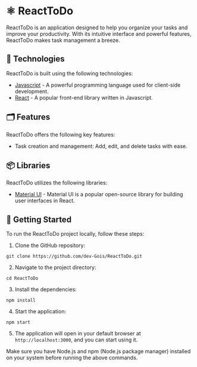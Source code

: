 # ⚛ ReactToDo

ReactToDo is an application designed to help you organize your tasks and improve your productivity. With its intuitive interface and powerful features, ReactToDo makes task management a breeze.

## 📍 Technologies

ReactToDo is built using the following technologies:

* [Javascript](https://developer.mozilla.org/pt-BR/docs/Web/JavaScript) - A powerful programming language used for client-side development.
* [React](https://react.dev/) - A popular front-end library written in Javascript.
## 🗂️ Features

ReactToDo offers the following key features:

* Task creation and management: Add, edit, and delete tasks with ease.
## 📦 Libraries

ReactToDo utilizes the following libraries:

* [Material UI](https://mui.com/) - Material UI is a popular open-source library for building user interfaces in React.

## 🚀 Getting Started

To run the ReactToDo project locally, follow these steps:

1. Clone the GitHub repository:
```
git clone https://github.com/dev-Gois/ReactToDo.git
```
2. Navigate to the project directory:
```
cd ReactToDo
```
3. Install the dependencies:
```
npm install
```
4. Start the application:
```
npm start
```
5. The application will open in your default browser at `http://localhost:3000`, and you can start using it.

Make sure you have Node.js and npm (Node.js package manager) installed on your system before running the above commands.

